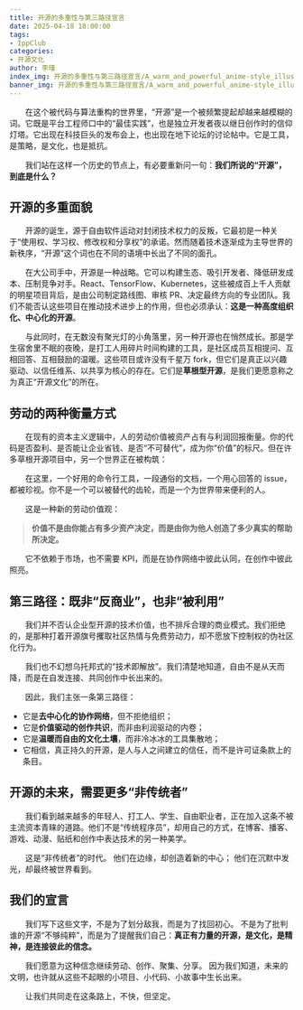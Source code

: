 ```yaml
---
title: 开源的多重性与第三路径宣言
date: 2025-04-18 18:00:00
tags:
- IppClub
categories:
- 开源文化
author: 李瑾
index_img: 开源的多重性与第三路径宣言/A_warm_and_powerful_anime-style_illustration_of_a_young.jpg
banner_img: 开源的多重性与第三路径宣言/A_warm_and_powerful_anime-style_illustration_of_a_young.jpg
---
```


&emsp;&emsp;在这个被代码与算法重构的世界里，“开源”是一个被频繁提起却越来越模糊的词。它既是平台工程师口中的“最佳实践”，也是独立开发者夜以继日创作时的信仰灯塔。它出现在科技巨头的发布会上，也出现在地下论坛的讨论帖中。它是工具，是策略，是文化，也是抵抗。

&emsp;&emsp;我们站在这样一个历史的节点上，有必要重新问一句：**我们所说的“开源”，到底是什么？**

## 开源的多重面貌

&emsp;&emsp;开源的诞生，源于自由软件运动对封闭技术权力的反叛，它最初是一种关于“使用权、学习权、修改权和分享权”的承诺。然而随着技术逐渐成为主导世界的新秩序，“开源”这个词也在不同的语境中长出了不同的面孔。

&emsp;&emsp;在大公司手中，开源是一种战略。它可以构建生态、吸引开发者、降低研发成本、压制竞争对手。React、TensorFlow、Kubernetes，这些被成百上千人贡献的明星项目背后，是由公司制定路线图、审核 PR、决定最终方向的专业团队。我们不能否认这些项目在推动技术进步上的作用，但也必须承认：**这是一种高度组织化、中心化的开源**。

&emsp;&emsp;与此同时，在无数没有聚光灯的小角落里，另一种开源也在悄然成长。那是学生宿舍里不眠的夜晚，是打工人用碎片时间构建的工具，是社区成员互相提问、互相回答、互相鼓励的温暖。这些项目或许没有千星万 fork，但它们是真正以兴趣驱动、以信任维系、以共享为核心的存在。它们是**草根型开源**，是我们更愿意称之为真正“开源文化”的所在。

## 劳动的两种衡量方式

&emsp;&emsp;在现有的资本主义逻辑中，人的劳动价值被资产占有与利润回报衡量。你的代码是否盈利、是否能让企业省钱、是否“不可替代”，成为你“价值”的标尺。但在许多草根开源项目中，另一个世界正在被构筑：

&emsp;&emsp;在这里，一个好用的命令行工具，一段通俗的文档，一个用心回答的 issue，都被珍视。你不是一个可以被替代的齿轮，而是一个为世界带来便利的人。

&emsp;&emsp;这是一种新的劳动价值观：

> **价值不是由你能占有多少资产决定，而是由你为他人创造了多少真实的帮助所决定。**

&emsp;&emsp;它不依赖于市场，也不需要 KPI，而是在协作网络中彼此认同，在创作中彼此照亮。

## 第三路径：既非“反商业”，也非“被利用”

&emsp;&emsp;我们并不否认企业型开源的技术价值，也不排斥合理的商业模式。我们拒绝的，是那种打着开源旗号攫取社区热情与免费劳动力，却不愿放下控制权的伪社区化行为。

&emsp;&emsp;我们也不幻想乌托邦式的“技术即解放”。我们清楚地知道，自由不是从天而降，而是在自发连接、共同创作中长出来的。

&emsp;&emsp;因此，我们主张一条第三路径：

- 它是**去中心化的协作网络**，但不拒绝组织；
- 它是**价值驱动的创作共识**，而非由利润驱动的内卷；
- 它是**温暖而自由的文化土壤**，而非冷冰冰的工具集散地；
- 它相信，真正持久的开源，是人与人之间建立的信任，而不是许可证条款上的条目。

## 开源的未来，需要更多“非传统者”

&emsp;&emsp;我们看到越来越多的年轻人、打工人、学生、自由职业者，正在加入这条不被主流资本青睐的道路。他们不是“传统程序员”，却用自己的方式，在博客、播客、游戏、动漫、贴纸和创作中表达技术的另一种美学。

&emsp;&emsp;这是“非传统者”的时代。 他们在边缘，却创造着新的中心； 他们在沉默中发光，却最终被世界看到。

## 我们的宣言

&emsp;&emsp;我们写下这些文字，不是为了划分敌我，而是为了找回初心。 不是为了批判谁的开源“不够纯粹”，而是为了提醒我们自己：**真正有力量的开源，是文化，是精神，是连接彼此的信念。**

&emsp;&emsp;我们愿意为这种信念继续劳动、创作、聚集、分享。 因为我们知道，未来的文明，也许就从这些不起眼的小项目、小代码、小故事中生长出来。

&emsp;&emsp;让我们共同走在这条路上，不快，但坚定。

